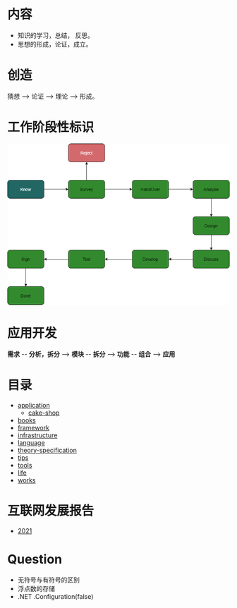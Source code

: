 # 内容
+ 知识的学习，总结， 反思。
+ 思想的形成，论证，成立。

# 创造

猜想 --> 论证 --> 理论 --> 形成。

# 工作阶段性标识
![work stage tag](./imgs/work-stage-tag.drawio.png)

# 应用开发
**需求** -- **分析，拆分** --> **模块** -- **拆分** --> **功能** -- **组合** --> **应用**

# 目录

- [application](./application)
    - [cake-shop](./application/cake-shop)
- [books](./books)
- [framework](./framework)
- [infrastructure](./infrastructure)
- [language](./language)
- [theory-specification](./theory-specification)
- [tips](./tips)
- [tools](./tools)
- [life](./life)
- [works](./works)

# 互联网发展报告
+ [2021](https://mp.weixin.qq.com/s/H-Zl9avqjJp_zYBcwwuvEQ?)

# Question
+ 无符号与有符号的区别
+ 浮点数的存储
+ .NET .Configuration(false)